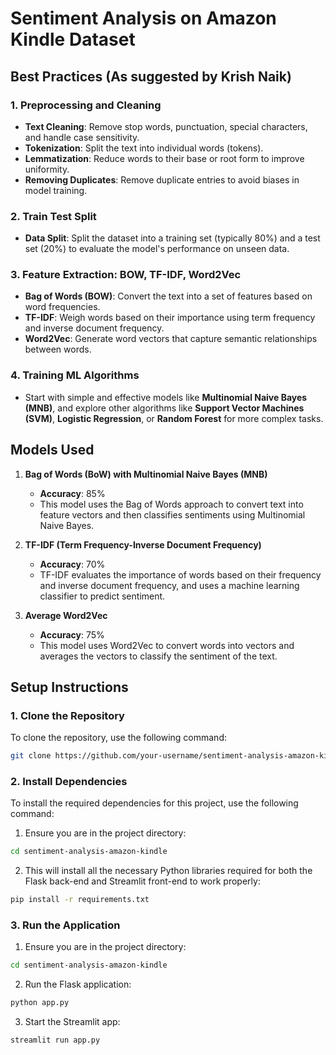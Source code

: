 # Sentiment Analysis on Amazon Kindle Dataset

## Best Practices (As suggested by Krish Naik)

### 1. Preprocessing and Cleaning

- **Text Cleaning**: Remove stop words, punctuation, special characters, and handle case sensitivity.
- **Tokenization**: Split the text into individual words (tokens).
- **Lemmatization**: Reduce words to their base or root form to improve uniformity.
- **Removing Duplicates**: Remove duplicate entries to avoid biases in model training.

### 2. Train Test Split

- **Data Split**: Split the dataset into a training set (typically 80%) and a test set (20%) to evaluate the model's performance on unseen data.

### 3. Feature Extraction: BOW, TF-IDF, Word2Vec

- **Bag of Words (BOW)**: Convert the text into a set of features based on word frequencies.
- **TF-IDF**: Weigh words based on their importance using term frequency and inverse document frequency.
- **Word2Vec**: Generate word vectors that capture semantic relationships between words.

### 4. Training ML Algorithms

- Start with simple and effective models like **Multinomial Naive Bayes (MNB)**, and explore other algorithms like **Support Vector Machines (SVM)**, **Logistic Regression**, or **Random Forest** for more complex tasks.

## Models Used

1. **Bag of Words (BoW) with Multinomial Naive Bayes (MNB)**

   - **Accuracy**: 85%
   - This model uses the Bag of Words approach to convert text into feature vectors and then classifies sentiments using Multinomial Naive Bayes.

2. **TF-IDF (Term Frequency-Inverse Document Frequency)**

   - **Accuracy**: 70%
   - TF-IDF evaluates the importance of words based on their frequency and inverse document frequency, and uses a machine learning classifier to predict sentiment.

3. **Average Word2Vec**
   - **Accuracy**: 75%
   - This model uses Word2Vec to convert words into vectors and averages the vectors to classify the sentiment of the text.

## Setup Instructions

### 1. Clone the Repository

To clone the repository, use the following command:

```bash
git clone https://github.com/your-username/sentiment-analysis-amazon-kindle.git
```

### 2. Install Dependencies

To install the required dependencies for this project, use the following command:

1. Ensure you are in the project directory:

```bash
cd sentiment-analysis-amazon-kindle
```

2. This will install all the necessary Python libraries required for both the Flask back-end and Streamlit front-end to work properly:

```bash
pip install -r requirements.txt
```

### 3. Run the Application

1. Ensure you are in the project directory:

```bash
cd sentiment-analysis-amazon-kindle
```

2. Run the Flask application:

```bash
python app.py
```

3. Start the Streamlit app:

```bash
streamlit run app.py
```
